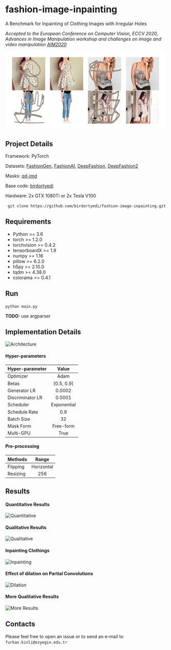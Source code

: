 # fashion-image-inpainting
A Benchmark for Inpainting of Clothing Images with Irregular Holes

*Accepted to the European Conference on Computer Vision, ECCV 2020, Advances in Image Manipulation workshop and challenges on image and video manipulation [AIM2020](https://data.vision.ee.ethz.ch/cvl/aim20/)*

![Masked & Generated Images][fig1]

[fig1]: ./assets/fig1.png

## Project Details

Framework: PyTorch

Datasets: [FashionGen](https://fashion-gen.com), [FashionAI](https://tianchi.aliyun.com/markets/tianchi/FashionAI), [DeepFashion](http://mmlab.ie.cuhk.edu.hk/projects/DeepFashion.html), [DeepFashion2](https://github.com/switchablenorms/DeepFashion2)

Masks: [qd-imd](https://github.com/karfly/qd-imd)

Base code: [birdortyedi](https://github.com/birdortyedi/description-aware-fashion-inpainting)

Hardware: 2x GTX 1080Ti or 2x Tesla V100

``` git clone https://github.com/birdortyedi/fashion-image-inpainting.git```

## Requirements

* Python >= 3.6
* torch >= 1.2.0
* torchvision >= 0.4.2
* tensorboardX >= 1.9
* numpy >= 1.16
* pillow >= 6.2.0
* h5py >= 2.10.0
* tqdm >= 4.38.0
* colorama >= 0.4.1

## Run

``` python main.py ```

**TODO:** use argparser

## Implementation Details

![Architecture][arch]

[arch]: ./assets/arch.jpg

#### Hyper-parameters

| Hyper-parameter        | Value         |
| -------------          |:-------------:|
| Optimizer              | Adam          |
| Betas                  | [0.5, 0.9]    |
| Generator LR           | 0.0002        |
| Discriminator LR       | 0.0001        |
| Scheduler              | Exponential   |
| Schedule Rate          | 0.9           |
| Batch Size             | 32            |
| Mask Form              | Free-form     |
| Multi-GPU              | True          |

#### Pre-processing

| Methods                | Range         |
| -------------          |:-------------:|
| Flipping               | Horizontal    |
| Resizing               | 256           |

## Results

#### Quantitative Results

![Quantitative][quantitative]

[quantitative]: assets/quantitative.png

#### Qualitative Results

![Qualitative][qualitative]

[qualitative]: assets/qualitative.png

#### Inpainting Clothings

![Inpainting][inpainting]

[inpainting]: assets/inpainting.png

#### Effect of dilation on Partial Convolutions

![Dilation][dilation]

[dilation]: assets/dilation.png

#### More Qualitative Results

![More Results][more]

[more]: assets/more.png

## Contacts

Please feel free to open an issue or to send an e-mail to `furkan.kinli@ozyegin.edu.tr`
